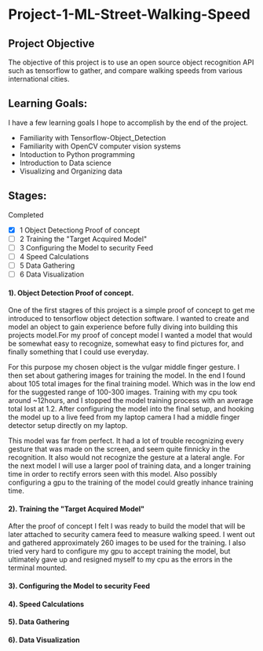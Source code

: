# Project-1-ML-Street-Walking-Speed

## Project Objective

The objective of this project is to use an open source object recognition API such as tensorflow to gather, and compare walking                 speeds from various international cities.

## Learning Goals:
I have a few learning goals I hope to accomplish by the end of the project.

* Familiarity with Tensorflow-Object_Detection
* Familiarity with OpenCV computer vision systems
* Intoduction to Python programming
* Introduction to Data science
* Visualizing and Organizing data


## Stages:

Completed

- [X] 1 Object Detectiong Proof of concept
- [ ] 2 Training the "Target Acquired Model"
- [ ] 3 Configuring the Model to security Feed
- [ ] 4 Speed Calculations
- [ ] 5 Data Gathering
- [ ] 6 Data Visualization

#### 1). Object Detection Proof of concept.

 One of the first stagres of this project is a simple proof of concept to get me introduced to tensorflow object detection software. I wanted to create and model an object to gain experience before fully diving into building this projects model.For my proof of concept model I wanted a model that would be somewhat easy to recognize, somewhat easy to find pictures for, and finally something that I could use everyday.

 For this purpose my chosen object is the vulgar middle finger gesture. I then set about gathering images for training the model. In the end I found about 105 total images for the final training model. Which was in the low end for the suggested range of 100-300 images. Training with my cpu took around ~12hours, and I stopped the model training process with an average total lost at 1.2. After configuring the model into the final setup, and hooking the model up to a live feed from my laptop camera I had a middle finger detector setup directly on my laptop. 
    
 This model was far from perfect. It had a lot of trouble recognizing every gesture that was made on the screen, and seem quite finnicky in the recognition. It also would not recognize the gesture at a lateral angle. For the next model I will use a larger pool of training data, and a longer training time in order to rectify errors seen with this model. Also possibly configuring a gpu to the training of the model could greatly inhance training time.

#### 2). Training the "Target Acquired Model"

 After the proof of concept I felt I was ready to build the model that will be later attached to security camera feed to measure walking speed. I went out and gathered approximately 260 images to be used for the training. I also tried very hard to configure my gpu to accept training the model, but ultimately gave up and resigned myself to my cpu as the errors in the terminal mounted. 
    
    
#### 3). Configuring the Model to security Feed

#### 4). Speed Calculations

#### 5). Data Gathering

#### 6). Data Visualization
    
    

